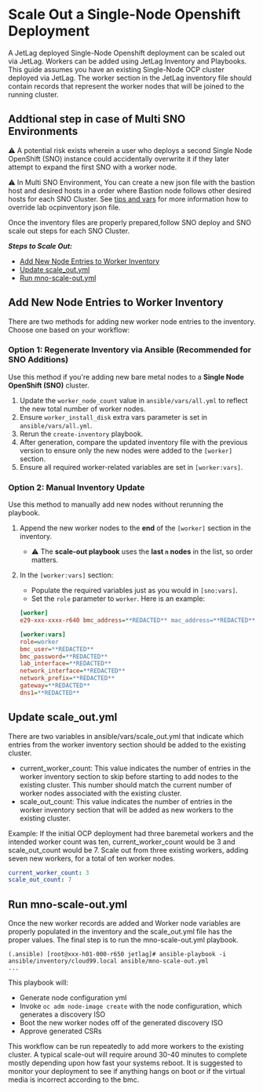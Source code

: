 # Scale Out a Single-Node Openshift Deployment

A JetLag deployed Single-Node Openshift deployment can be scaled out via JetLag. Workers can be added using JetLag Inventory and Playbooks. This guide assumes you have an existing Single-Node OCP cluster deployed via JetLag. The worker section in the JetLag inventory file should contain records that represent the worker nodes that will be joined to the running cluster.

## Addtional step in case of Multi SNO Environments

⚠️ A potential risk exists wherein a user who deploys a second Single Node OpenShift (SNO) instance could accidentally overwrite it if they later attempt to expand the first SNO with a worker node.

⚠️ In Multi SNO Environment, You can create a new json file with the bastion host and desired hosts in a order where Bastion node follows other desired hosts for each SNO Cluster. See [tips and vars](tips-and-vars.md#override-lab-ocpinventory-json-file) for more information how to override lab ocpinventory json file.

Once the inventory files are properly prepared,follow SNO deploy and SNO scale out steps for each SNO Cluster.

_**Steps to Scale Out:**_
- [Add New Node Entries to Worker Inventory](#add-new-node-entries-to-worker-inventory)
- [Update scale_out.yml](#update-scale_out.yml)
- [Run mno-scale-out.yml](#run-mno-scale-out.yml)

## Add New Node Entries to Worker Inventory

There are two methods for adding new worker node entries to the inventory. Choose one based on your workflow:

### Option 1: Regenerate Inventory via Ansible (Recommended for SNO Additions)

Use this method if you're adding new bare metal nodes to a **Single Node OpenShift (SNO)** cluster.

1. Update the `worker_node_count` value in `ansible/vars/all.yml` to reflect the new total number of worker nodes.
2. Ensure `worker_install_disk` extra vars parameter is set in `ansible/vars/all.yml`.
3. Rerun the `create-inventory` playbook.
4. After generation, compare the updated inventory file with the previous version to ensure only the new nodes were added to the `[worker]` section.
5. Ensure all required worker-related variables are set in `[worker:vars]`.

### Option 2: Manual Inventory Update

Use this method to manually add new nodes without rerunning the playbook.

1. Append the new worker nodes to the **end** of the `[worker]` section in the inventory.
   - ⚠️ The **scale-out playbook** uses the **last `n` nodes** in the list, so order matters.
2. In the `[worker:vars]` section:
   - Populate the required variables just as you would in `[sno:vars]`.
   - Set the `role` parameter to `worker`.
Here is an example:

   ```ini
   [worker]
   e29-xxx-xxxx-r640 bmc_address=**REDACTED** mac_address=**REDACTED**       lab_mac=**REDACTED** ip=**REDACTED** vendor=Dell install_disk=/dev/disk/by-path/pci-0000:18:00.0-scsi-0:2:0:0

   [worker:vars]
   role=worker
   bmc_user=**REDACTED**
   bmc_password=**REDACTED**
   lab_interface=**REDACTED**
   network_interface=**REDACTED**
   network_prefix=**REDACTED**
   gateway=**REDACTED**
   dns1=**REDACTED**
   ```



## Update scale_out.yml
There are two variables in ansible/vars/scale_out.yml that indicate which entries from the worker inventory section should be added to the existing cluster.

- current_worker_count: This value indicates the number of entries in the worker inventory section to skip before starting to add nodes to the existing cluster. This number should match the current number of worker nodes associated with the existing cluster.
- scale_out_count: This value indicates the number of entries in the worker inventory section that will be added as new workers to the existing cluster.

Example: If the initial OCP deployment had three baremetal workers and the intended worker count was ten, current_worker_count would be 3 and scale_out_count would be 7. Scale out from three existing workers, adding seven new workers, for a total of ten worker nodes.

   ```yaml
   current_worker_count: 3
   scale_out_count: 7
   ```

## Run mno-scale-out.yml
Once the new worker records are added and Worker node variables are properly populated in the inventory and the scale_out.yml file has the proper values. The final step is to run the mno-scale-out.yml playbook.

```console
(.ansible) [root@xxx-h01-000-r650 jetlag]# ansible-playbook -i ansible/inventory/cloud99.local ansible/mno-scale-out.yml
...
```

This playbook will:
- Generate node configuration yml
- Invoke `oc adm node-image create` with the node configuration, which generates a discovery ISO
- Boot the new worker nodes off of the generated discovery ISO
- Approve generated CSRs

This workflow can be run repeatedly to add more workers to the existing cluster. A typical scale-out will require around 30-40 minutes to complete mostly depending upon how fast your systems reboot. It is suggested to monitor your deployment to see if anything hangs on boot or if the virtual media is incorrect according to the bmc.